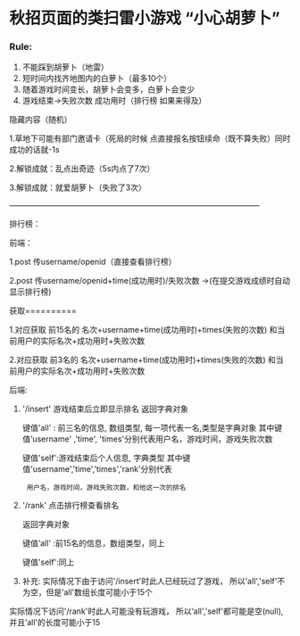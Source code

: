# 秋招页面的类扫雷小游戏 “小心胡萝卜”

### Rule:

1. 不能踩到胡萝卜（地雷）
2. 短时间内找齐地图内的白萝卜（最多10个）
3. 随着游戏时间变长，胡萝卜会变多，白萝卜会变少
4. 游戏结束→失败次数 成功用时（排行榜 如果来得及）



隐藏内容（随机）

1.草地下可能有部门邀请卡（死局的时候 点直接报名按钮续命（既不算失败）同时成功的话就-1s

2.解锁成就：乱点出奇迹（5s内点了7次）

3.解锁成就：就爱胡萝卜（失败了3次）

————————————————————————————————



排行榜：

前端：

1.post 传username/openid（直接查看排行榜）

2.post 传username/openid+time(成功用时)/失败次数     →(在提交游戏成绩时自动显示排行榜)

获取==========

1.对应获取 前15名的   名次+username+time(成功用时)+times(失败的次数)   和当前用户的实际名次+成功用时+失败次数

2.对应获取 前3名的   名次+username+time(成功用时)+times(失败的次数)   和当前用户的实际名次+成功用时+失败次数

后端:
1. '/insert' 游戏结束后立即显示排名
	返回字典对象
	
	键值'all' : 前三名的信息, 数组类型, 每一项代表一名,类型是字典对象
		其中键值‘username' ,'time', 'times'分别代表用户名，游戏时间，游戏失败次数
	
	键值'self':游戏结束后个人信息, 字典类型
		其中键值'username','time','times','rank'分别代表

		用户名，游戏时间，游戏失败次数，和他这一次的排名
2. '/rank' 点击排行榜查看排名

	返回字典对象

	键值’all' :前15名的信息，数组类型，同上

	键值'self':同上

3. 补充:
实际情况下由于访问'/insert'时此人已经玩过了游戏，
所以'all','self'不为空，但是’all'数组长度可能小于15个

实际情况下访问'/rank'时此人可能没有玩游戏，
所以‘all','self'都可能是空(null),
并且’all'的长度可能小于15
